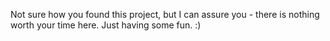 Not sure how you found this project, but I can assure you - there is nothing worth your time here. Just having some fun. :)
